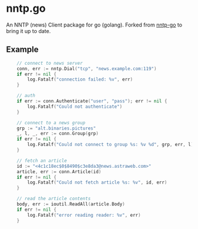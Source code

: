 nntp.go
=======

An NNTP (news) Client package for go (golang). Forked from [nntp-go](http://code.google.com/p/nntp-go/) to bring it up to date.

Example
-------

```go
	// connect to news server
	conn, err := nntp.Dial("tcp", "news.example.com:119")
	if err != nil {
		log.Fatalf("connection failed: %v", err)
	}

	// auth
	if err := conn.Authenticate("user", "pass"); err != nil {
		log.Fatalf("Could not authenticate")
	}

	// connect to a news group
	grp := "alt.binaries.pictures"
	_, l, _, err := conn.Group(grp)
	if err != nil {
		log.Fatalf("Could not connect to group %s: %v %d", grp, err, l)
	}

	// fetch an article
	id := "<4c1c18ec$0$8490$c3e8da3@news.astraweb.com>"
	article, err := conn.Article(id)
	if err != nil {
		log.Fatalf("Could not fetch article %s: %v", id, err)
	}

	// read the article contents
	body, err := ioutil.ReadAll(article.Body)
	if err != nil {
		log.Fatalf("error reading reader: %v", err)
	}
```
